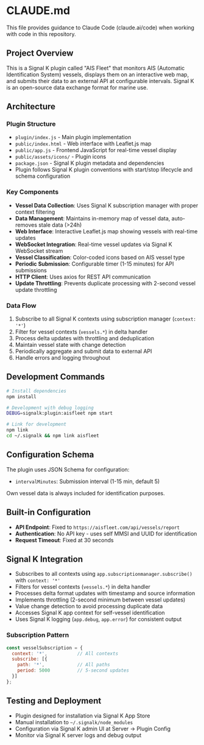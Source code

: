 # CLAUDE.md

This file provides guidance to Claude Code (claude.ai/code) when working with code in this repository.

## Project Overview

This is a Signal K plugin called "AIS Fleet" that monitors AIS (Automatic Identification System) vessels, displays them on an interactive web map, and submits their data to an external API at configurable intervals. Signal K is an open-source data exchange format for marine use.

## Architecture

### Plugin Structure
- `plugin/index.js` - Main plugin implementation
- `public/index.html` - Web interface with Leaflet.js map
- `public/app.js` - Frontend JavaScript for real-time vessel display
- `public/assets/icons/` - Plugin icons
- `package.json` - Signal K plugin metadata and dependencies
- Plugin follows Signal K plugin conventions with start/stop lifecycle and schema configuration

### Key Components
- **Vessel Data Collection**: Uses Signal K subscription manager with proper context filtering
- **Data Management**: Maintains in-memory map of vessel data, auto-removes stale data (>24h)
- **Web Interface**: Interactive Leaflet.js map showing vessels with real-time updates
- **WebSocket Integration**: Real-time vessel updates via Signal K WebSocket stream
- **Vessel Classification**: Color-coded icons based on AIS vessel type
- **Periodic Submission**: Configurable timer (1-15 minutes) for API submissions
- **HTTP Client**: Uses axios for REST API communication
- **Update Throttling**: Prevents duplicate processing with 2-second vessel update throttling

### Data Flow
1. Subscribe to all Signal K contexts using subscription manager (`context: '*'`)
2. Filter for vessel contexts (`vessels.*`) in delta handler
3. Process delta updates with throttling and deduplication
4. Maintain vessel state with change detection
5. Periodically aggregate and submit data to external API
6. Handle errors and logging throughout

## Development Commands

```bash
# Install dependencies
npm install

# Development with debug logging
DEBUG=signalk:plugin:aisfleet npm start

# Link for development
npm link
cd ~/.signalk && npm link aisfleet
```

## Configuration Schema

The plugin uses JSON Schema for configuration:
- `intervalMinutes`: Submission interval (1-15 min, default 5)

Own vessel data is always included for identification purposes.

## Built-in Configuration

- **API Endpoint**: Fixed to `https://aisfleet.com/api/vessels/report`
- **Authentication**: No API key - uses self MMSI and UUID for identification
- **Request Timeout**: Fixed at 30 seconds

## Signal K Integration

- Subscribes to all contexts using `app.subscriptionmanager.subscribe()` with `context: '*'`
- Filters for vessel contexts (`vessels.*`) in delta handler
- Processes delta format updates with timestamp and source information
- Implements throttling (2-second minimum between vessel updates)
- Value change detection to avoid processing duplicate data
- Accesses Signal K app context for self-vessel identification
- Uses Signal K logging (`app.debug`, `app.error`) for consistent output

### Subscription Pattern
```javascript
const vesselSubscription = {
  context: '*',           // All contexts
  subscribe: [{
    path: '*',            // All paths
    period: 5000          // 5-second updates
  }]
};
```

## Testing and Deployment

- Plugin designed for installation via Signal K App Store
- Manual installation to `~/.signalk/node_modules`
- Configuration via Signal K admin UI at Server → Plugin Config
- Monitor via Signal K server logs and debug output